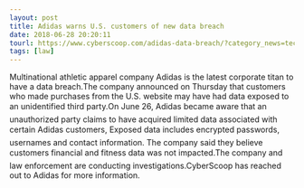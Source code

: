 ```yaml
---
layout: post
title: Adidas warns U.S. customers of new data breach
date: 2018-06-28 20:20:11
tourl: https://www.cyberscoop.com/adidas-data-breach/?category_news=technology
tags: [law]
---
```

Multinational athletic apparel company Adidas is the latest corporate titan to have a data breach.The company announced on Thursday that customers who made purchases from the U.S. website may have had data exposed to an unidentified third party.On June 26, Adidas became aware that an unauthorized party claims to have acquired limited data associated with certain Adidas customers, Exposed data includes encrypted passwords, usernames and contact information. The company said they believe customers financial and fitness data was not impacted.The company and law enforcement are conducting investigations.CyberScoop has reached out to Adidas for more information.
